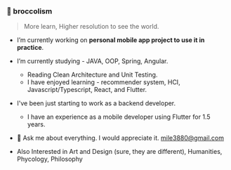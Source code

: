 ### 🥦 broccolism
> More learn, Higher resolution to see the world.

- I’m currently working on **personal mobile app project to use it in practice**.

- I’m currently studying - JAVA, OOP, Spring, Angular.
    - Reading Clean Architecture and Unit Testing.
    - I have enjoyed learning - recommender system, HCI, Javascript/Typescript, React, and Flutter.

- I've been just starting to work as a backend developer.
    - I have an experience as a mobile developer using Flutter for 1.5 years.

- 💬 Ask me about everything. I would appreciate it. mile3880@gmail.com

- Also Interested in Art and Design (sure, they are different), Humanities, Phycology, Philosophy


<!--
- 👯 I’m looking to collaborate on ...
- 🤔 I’m looking for help with ...
- 📫 How to reach me: ...
- 😄 Pronouns: ...
- ⚡ Fun fact:
-->

